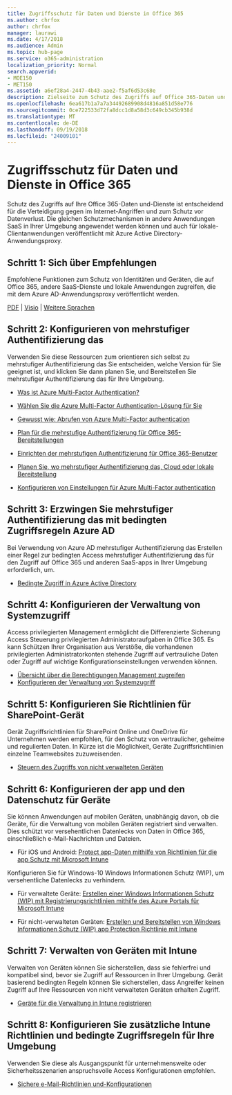 ```yaml
---
title: Zugriffsschutz für Daten und Dienste in Office 365
ms.author: chrfox
author: chrfox
manager: laurawi
ms.date: 4/17/2018
ms.audience: Admin
ms.topic: hub-page
ms.service: o365-administration
localization_priority: Normal
search.appverid:
- MOE150
- MET150
ms.assetid: a6ef28a4-2447-4b43-aae2-f5af6d53c68e
description: Zielseite zum Schutz des Zugriffs auf Office 365-Daten und-Dienste
ms.openlocfilehash: 6ea617b1a7a7a34492689908d4816a851d58e776
ms.sourcegitcommit: 0ce722533d72fa8dcc1d8a58d3c649cb345b938d
ms.translationtype: MT
ms.contentlocale: de-DE
ms.lasthandoff: 09/19/2018
ms.locfileid: "24009101"
---
```

# <a name="protect-access-to-data-and-services-in-office-365"></a>Zugriffsschutz für Daten und Dienste in Office 365

Schutz des Zugriffs auf Ihre Office 365-Daten und-Dienste ist entscheidend für die Verteidigung gegen im Internet-Angriffen und zum Schutz vor Datenverlust. Die gleichen Schutzmechanismen in andere Anwendungen SaaS in Ihrer Umgebung angewendet werden können und auch für lokale-Clientanwendungen veröffentlicht mit Azure Active Directory-Anwendungsproxy.
  
## <a name="step-1-review-recommendations"></a>Schritt 1: Sich über Empfehlungen

Empfohlene Funktionen zum Schutz von Identitäten und Geräten, die auf Office 365, andere SaaS-Dienste und lokale Anwendungen zugreifen, die mit dem Azure AD-Anwendungsproxy veröffentlicht werden.
  
[PDF](https://go.microsoft.com/fwlink/p/?linkid=841656) | [Visio](https://go.microsoft.com/fwlink/p/?linkid=841657) | [Weitere Sprachen](https://www.microsoft.com/download/details.aspx?id=55032)
  
## <a name="step-2-configure-mfa"></a>Schritt 2: Konfigurieren von mehrstufiger Authentifizierung das

Verwenden Sie diese Ressourcen zum orientieren sich selbst zu mehrstufiger Authentifizierung das Sie entscheiden, welche Version für Sie geeignet ist, und klicken Sie dann planen Sie, und Bereitstellen Sie mehrstufiger Authentifizierung das für Ihre Umgebung.
  
- [Was ist Azure Multi-Factor Authentication?](https://docs.microsoft.com/azure/multi-factor-authentication/multi-factor-authentication)
    
- [Wählen Sie die Azure Multi-Factor Authentication-Lösung für Sie](https://docs.microsoft.com/azure/multi-factor-authentication/multi-factor-authentication-get-started)
    
- [Gewusst wie: Abrufen von Azure Multi-Factor authentication](https://docs.microsoft.com/azure/multi-factor-authentication/multi-factor-authentication-versions-plans)
    
- [Plan für die mehrstufige Authentifizierung für Office 365-Bereitstellungen](https://support.office.com/article/043807b2-21db-4d5c-b430-c8a6dee0e6ba)
    
- [Einrichten der mehrstufigen Authentifizierung für Office 365-Benutzer](https://support.office.com/article/8f0454b2-f51a-4d9c-bcde-2c48e41621c6)
    
- [Planen Sie, wo mehrstufiger Authentifizierung das, Cloud oder lokale Bereitstellung](https://docs.microsoft.com/azure/multi-factor-authentication/multi-factor-authentication-get-started)
    
- [Konfigurieren von Einstellungen für Azure Multi-Factor authentication](https://docs.microsoft.com/azure/multi-factor-authentication/multi-factor-authentication-whats-next)
    
## <a name="step-3-enforce-mfa-with-azure-ad-conditional-access-rules"></a>Schritt 3: Erzwingen Sie mehrstufiger Authentifizierung das mit bedingten Zugriffsregeln Azure AD

Bei Verwendung von Azure AD mehrstufiger Authentifizierung das Erstellen einer Regel zur bedingten Access mehrstufiger Authentifizierung das für den Zugriff auf Office 365 und anderen SaaS-apps in Ihrer Umgebung erforderlich, um.
  
- [Bedingte Zugriff in Azure Active Directory](https://docs.microsoft.com/azure/active-directory/active-directory-conditional-access-azure-portal)
    
## <a name="step-4-configure-privileged-access-management"></a>Schritt 4: Konfigurieren der Verwaltung von Systemzugriff

Access privilegierten Management ermöglicht die Differenzierte Sicherung Access Steuerung privilegierten Administratoraufgaben in Office 365.  Es kann Schützen Ihrer Organisation aus Verstöße, die vorhandenen privilegierten Administratorkonten stehende Zugriff auf vertrauliche Daten oder Zugriff auf wichtige Konfigurationseinstellungen verwenden können.

- [Übersicht über die Berechtigungen Management zugreifen](privileged-access-managment-overview.md)
- [Konfigurieren der Verwaltung von Systemzugriff](privileged-access-management-configuration.md)

## <a name="step-5-configure-sharepoint-device-access-policies"></a>Schritt 5: Konfigurieren Sie Richtlinien für SharePoint-Gerät

Gerät Zugriffsrichtlinien für SharePoint Online und OneDrive für Unternehmen werden empfohlen, für den Schutz von vertraulicher, geheime und regulierten Daten. In Kürze ist die Möglichkeit, Geräte Zugriffsrichtlinien einzelne Teamwebsites zuzuweisenden.
  
- [Steuern des Zugriffs von nicht verwalteten Geräten](https://support.office.com/article/Control-access-from-unmanaged-devices-5ae550c4-bd20-4257-847b-5c20fb053622?ui=en-US&amp;rs=en-US&amp;ad=US)
    
## <a name="step-6-configure-app-and-data-protection-for-devices"></a>Schritt 6: Konfigurieren der app und den Datenschutz für Geräte

Sie können Anwendungen auf mobilen Geräten, unabhängig davon, ob die Geräte, für die Verwaltung von mobilen Geräten registriert sind verwalten. Dies schützt vor versehentlichen Datenlecks von Daten in Office 365, einschließlich e-Mail-Nachrichten und Dateien.
  
- Für iOS und Android: [Protect app-Daten mithilfe von Richtlinien für die app Schutz mit Microsoft Intune](https://docs.microsoft.com/intune-classic/deploy-use/protect-app-data-using-mobile-app-management-policies-with-microsoft-intune)
    
Konfigurieren Sie für Windows-10 Windows Informationen Schutz (WIP), um versehentliche Datenlecks zu verhindern.
  
- Für verwaltete Geräte: [Erstellen einer Windows Informationen Schutz (WIP) mit Registrierungsrichtlinien mithilfe des Azure Portals für Microsoft Intune](https://docs.microsoft.com/windows/threat-protection/windows-information-protection/create-wip-policy-using-intune-azure)
    
- Für nicht-verwalteten Geräten: [Erstellen und Bereitstellen von Windows Informationen Schutz (WIP) app Protection Richtlinie mit Intune](https://docs.microsoft.com/intune/windows-information-protection-policy-create)
    
## <a name="step-7-manage-devices-with-intune"></a>Schritt 7: Verwalten von Geräten mit Intune

Verwalten von Geräten können Sie sicherstellen, dass sie fehlerfrei und kompatibel sind, bevor sie Zugriff auf Ressourcen in Ihrer Umgebung. Gerät basierend bedingten Regeln können Sie sicherstellen, dass Angreifer keinen Zugriff auf Ihre Ressourcen von nicht verwalteten Geräten erhalten Zugriff.
  
- [Geräte für die Verwaltung in Intune registrieren](https://docs.microsoft.com/intune-classic/deploy-use/enroll-devices-in-microsoft-intune)
    
## <a name="step-8-configure-additional-intune-policies-and-conditional-access-rules-for-your-environment"></a>Schritt 8: Konfigurieren Sie zusätzliche Intune Richtlinien und bedingte Zugriffsregeln für Ihre Umgebung

Verwenden Sie diese als Ausgangspunkt für unternehmensweite oder Sicherheitsszenarien anspruchsvolle Access Konfigurationen empfohlen.
  
- [Sichere e-Mail-Richtlinien und-Konfigurationen](https://docs.microsoft.com/azure/active-directory/secure-email-introduction)
    

